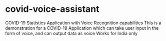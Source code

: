 # covid-voice-assistant
COVID-19 Statistics Application with Voice Recognition capabilities
 This is a demonstration for a COVID-19 Application which can take user input in the form of voice, and can output data as voice
 Works for India only
